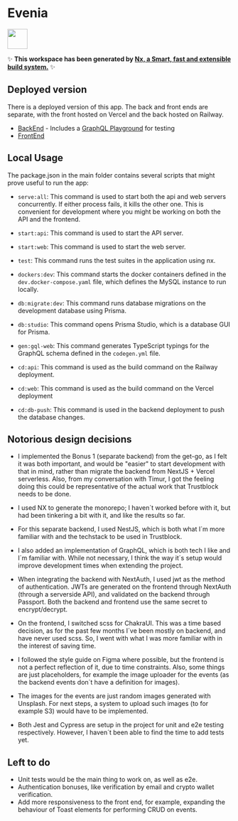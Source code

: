 # Evenia

<a alt="Nx logo" href="https://nx.dev" target="_blank" rel="noreferrer"><img src="https://raw.githubusercontent.com/nrwl/nx/master/images/nx-logo.png" width="45"></a>

✨ **This workspace has been generated by [Nx, a Smart, fast and extensible build system.](https://nx.dev)** ✨

## Deployed version
There is a deployed version of this app. The back and front ends are separate, with the front hosted on Vercel and the back hosted on Railway.

- [BackEnd](https://evenia-production.up.railway.app/) - Includes a [GraphQL Playground](https://evenia-production.up.railway.app/graphiql) for testing
- [FrontEnd](https://evenia-one.vercel.app/)

## Local Usage
The package.json in the main folder contains several scripts that might prove useful to run the app:

- `serve:all`: This command is used to start both the api and web servers concurrently. If either process fails, it kills the other one. This is convenient for development where you might be working on both the API and the frontend.

- `start:api`: This command is used to start the API server.

- `start:web`: This command is used to start the web server.

- `test`: This command runs the test suites in the application using nx.

- `dockers:dev`: This command starts the docker containers defined in the `dev.docker-compose.yaml` file, which defines the MySQL instance to run locally.

- `db:migrate:dev`: This command runs database migrations on the development database using Prisma.

- `db:studio`: This command opens Prisma Studio, which is a database GUI for Prisma.

- `gen:gql-web`: This command generates TypeScript typings for the GraphQL schema defined in the `codegen.yml` file.

- `cd:api`: This command is used as the build command on the Railway deployment.

- `cd:web`: This command is used as the build command on the Vercel deployment

- `cd:db-push`: This command is used in the backend deployment to push the database changes. 

## Notorious design decisions
- I implemented the Bonus 1 (separate backend) from the get-go, as I felt it was both important, and would be "easier" to start development with that in mind, rather than migrate the backend from NextJS + Vercel serverless. Also, from my conversation with Timur, I got the feeling doing this could be representative of the actual work that Trustblock needs to be done.

- I used NX to generate the monorepo; I haven´t worked before with it, but had been tinkering a bit with it, and like the results so far.

- For this separate backend, I used NestJS, which is both what I´m more familiar with and the techstack to be used in Trustblock. 

- I also added an implementation of GraphQL, which is both tech I like and I´m familiar with. While not necessary, I think the way it´s setup would improve development times when extending the project. 

- When integrating the backend with NextAuth, I used jwt as the method of authentication. JWTs are generated on the frontend through NextAuth (through a serverside API), and validated on the backend through Passport. Both the backend and frontend use the same secret to encrypt/decrypt.

- On the frontend, I switched scss for ChakraUI. This was a time based decision, as for the past few months I´ve been mostly on backend, and have never used scss. So, I went with what I was more familiar with in the interest of saving time.

- I followed the style guide on Figma where possible, but the frontend is not a perfect reflection of it, due to time constraints. Also, some things are just placeholders, for example the image uploader for the events (as the backend events don´t have a definition for images).

- The images for the events are just random images generated with Unsplash. For next steps, a system to upload such images (to for example S3) would have to be implemented.

- Both Jest and Cypress are setup in the project for unit and e2e testing respectively. However, I haven´t been able to find the time to add tests yet.

## Left to do
- Unit tests would be the main thing to work on, as well as e2e.
- Authentication bonuses, like verification by email and crypto wallet verification.
- Add more responsiveness to the front end, for example, expanding the behaviour of Toast elements for performing CRUD on events.
